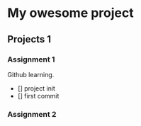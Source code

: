 # My owesome project
## Projects 1
### Assignment 1

Github learning.

- [] project init
- [] first commit

### Assignment 2


